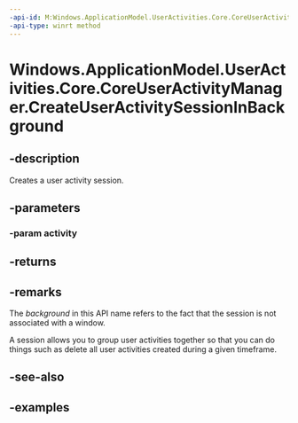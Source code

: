 ```yaml
---
-api-id: M:Windows.ApplicationModel.UserActivities.Core.CoreUserActivityManager.CreateUserActivitySessionInBackground(Windows.ApplicationModel.UserActivities.UserActivity)
-api-type: winrt method
---
```


<!-- Method syntax.
public UserActivitySession CoreUserActivityManager.CreateUserActivitySessionInBackground(UserActivity activity)
-->

# Windows.ApplicationModel.UserActivities.Core.CoreUserActivityManager.CreateUserActivitySessionInBackground

## -description
Creates a user activity session.

## -parameters
### -param activity

## -returns

## -remarks
The *background* in this API name refers to the fact that the session is not associated with a window.

A session allows you to group user activities together so that you can do things such as delete all user activities created during a given timeframe.

## -see-also

## -examples
